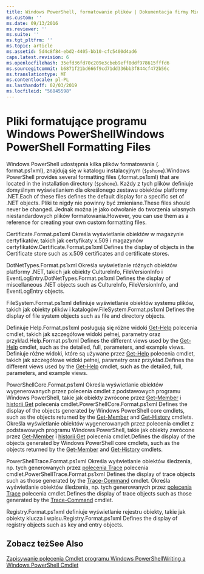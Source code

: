 ```yaml
---
title: Windows PowerShell, formatowanie plików | Dokumentacja firmy Microsoft
ms.custom: ''
ms.date: 09/13/2016
ms.reviewer: ''
ms.suite: ''
ms.tgt_pltfrm: ''
ms.topic: article
ms.assetid: 5d4c8f84-ebd2-4405-bb10-cfc5400d4ad6
caps.latest.revision: 6
ms.openlocfilehash: 35efd36fd70c209e3cbeb9eff0ddf978615fffd6
ms.sourcegitcommit: b6871f21bd666f9cd71dd336bb3f844cf472b56c
ms.translationtype: MT
ms.contentlocale: pl-PL
ms.lasthandoff: 02/03/2019
ms.locfileid: "56845598"
---
```

# <a name="windows-powershell-formatting-files"></a><span data-ttu-id="7343f-102">Pliki formatujące programu Windows PowerShell</span><span class="sxs-lookup"><span data-stu-id="7343f-102">Windows PowerShell Formatting Files</span></span>

<span data-ttu-id="7343f-103">Windows PowerShell udostępnia kilka plików formatowania (. format.ps1xml), znajdują się w katalogu instalacyjnym (`$pshome`).</span><span class="sxs-lookup"><span data-stu-id="7343f-103">Windows PowerShell provides several formatting files (.format.ps1xml) that are located in the installation directory (`$pshome`).</span></span> <span data-ttu-id="7343f-104">Każdy z tych plików definiuje domyślnym wyświetlaniem dla określonego zestawu obiektów platformy .NET.</span><span class="sxs-lookup"><span data-stu-id="7343f-104">Each of these files defines the default display for a specific set of .NET objects.</span></span> <span data-ttu-id="7343f-105">Pliki te nigdy nie powinny być zmieniane.</span><span class="sxs-lookup"><span data-stu-id="7343f-105">These files should never be changed.</span></span> <span data-ttu-id="7343f-106">Jednak można je jako odwołanie do tworzenia własnych niestandardowych plików formatowania.</span><span class="sxs-lookup"><span data-stu-id="7343f-106">However, you can use them as a reference for creating your own custom formatting files.</span></span>

<span data-ttu-id="7343f-107">Certificate.Format.ps1xml Określa wyświetlanie obiektów w magazynie certyfikatów, takich jak certyfikaty x.509 i magazynów certyfikatów.</span><span class="sxs-lookup"><span data-stu-id="7343f-107">Certificate.Format.ps1xml Defines the display of objects in the Certificate store such as x.509 certificates and certificate stores.</span></span>

<span data-ttu-id="7343f-108">DotNetTypes.Format.ps1xml Określa wyświetlanie różnych obiektów platformy .NET, takich jak obiekty CultureInfo, FileVersionInfo i EventLogEntry.</span><span class="sxs-lookup"><span data-stu-id="7343f-108">DotNetTypes.Format.ps1xml Defines the display of miscellaneous .NET objects such as CultureInfo, FileVersionInfo, and EventLogEntry objects.</span></span>

<span data-ttu-id="7343f-109">FileSystem.Format.ps1xml definiuje wyświetlanie obiektów systemu plików, takich jak obiekty plików i katalogów.</span><span class="sxs-lookup"><span data-stu-id="7343f-109">FileSystem.Format.ps1xml Defines the display of file system objects such as file and directory objects.</span></span>

<span data-ttu-id="7343f-110">Definiuje Help.Format.ps1xml posługują się różne widoki [Get-Help](/powershell/module/Microsoft.PowerShell.Core/Get-Help) polecenia cmdlet, takich jak szczegółowe widoki pełnej, parametry oraz przykład.</span><span class="sxs-lookup"><span data-stu-id="7343f-110">Help.Format.ps1xml Defines the different views used by the [Get-Help](/powershell/module/Microsoft.PowerShell.Core/Get-Help) cmdlet, such as the detailed, full, parameters, and example views.</span></span>
<span data-ttu-id="7343f-111">Definiuje różne widoki, które są używane przez [Get-Help](/powershell/module/Microsoft.PowerShell.Core/Get-Help) polecenia cmdlet, takich jak szczegółowe widoki pełnej, parametry oraz przykład.</span><span class="sxs-lookup"><span data-stu-id="7343f-111">Defines the different views used by the [Get-Help](/powershell/module/Microsoft.PowerShell.Core/Get-Help) cmdlet, such as the detailed, full, parameters, and example views.</span></span>

<span data-ttu-id="7343f-112">PowerShellCore.Format.ps1xml Określa wyświetlanie obiektów wygenerowanych przez polecenia cmdlet z podstawowych programu Windows PowerShell, takie jak obiekty zwrócone przez [Get-Member](/powershell/module/Microsoft.PowerShell.Utility/Get-Member) i [historii Get](/powershell/module/Microsoft.PowerShell.Core/Get-History) polecenia cmdlet.</span><span class="sxs-lookup"><span data-stu-id="7343f-112">PowerShellCore.Format.ps1xml Defines the display of the objects generated by Windows PowerShell core cmdlets, such as the objects returned by the [Get-Member](/powershell/module/Microsoft.PowerShell.Utility/Get-Member) and [Get-History](/powershell/module/Microsoft.PowerShell.Core/Get-History) cmdlets.</span></span>
<span data-ttu-id="7343f-113">Określa wyświetlanie obiektów wygenerowanych przez polecenia cmdlet z podstawowych programu Windows PowerShell, takie jak obiekty zwrócone przez [Get-Member](/powershell/module/Microsoft.PowerShell.Utility/Get-Member) i [historii Get](/powershell/module/Microsoft.PowerShell.Core/Get-History) polecenia cmdlet.</span><span class="sxs-lookup"><span data-stu-id="7343f-113">Defines the display of the objects generated by Windows PowerShell core cmdlets, such as the objects returned by the [Get-Member](/powershell/module/Microsoft.PowerShell.Utility/Get-Member) and [Get-History](/powershell/module/Microsoft.PowerShell.Core/Get-History) cmdlets.</span></span>

<span data-ttu-id="7343f-114">PowerShellTrace.Format.ps1xml Określa wyświetlanie obiektów śledzenia, np. tych generowanych przez [polecenia Trace](/powershell/module/Microsoft.PowerShell.Utility/Trace-Command) polecenia cmdlet.</span><span class="sxs-lookup"><span data-stu-id="7343f-114">PowerShellTrace.Format.ps1xml Defines the display of trace objects such as those generated by the [Trace-Command](/powershell/module/Microsoft.PowerShell.Utility/Trace-Command) cmdlet.</span></span>
<span data-ttu-id="7343f-115">Określa wyświetlanie obiektów śledzenia, np. tych generowanych przez [polecenia Trace](/powershell/module/Microsoft.PowerShell.Utility/Trace-Command) polecenia cmdlet.</span><span class="sxs-lookup"><span data-stu-id="7343f-115">Defines the display of trace objects such as those generated by the [Trace-Command](/powershell/module/Microsoft.PowerShell.Utility/Trace-Command) cmdlet.</span></span>

<span data-ttu-id="7343f-116">Registry.Format.ps1xml definiuje wyświetlanie rejestru obiekty, takie jak obiekty klucza i wpisu.</span><span class="sxs-lookup"><span data-stu-id="7343f-116">Registry.Format.ps1xml Defines the display of registry objects such as key and entry objects.</span></span>

## <a name="see-also"></a><span data-ttu-id="7343f-117">Zobacz też</span><span class="sxs-lookup"><span data-stu-id="7343f-117">See Also</span></span>

[<span data-ttu-id="7343f-118">Zapisywanie polecenia Cmdlet programu Windows PowerShell</span><span class="sxs-lookup"><span data-stu-id="7343f-118">Writing a Windows PowerShell Cmdlet</span></span>](../cmdlet/writing-a-windows-powershell-cmdlet.md)
